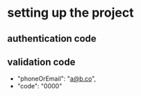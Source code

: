   
# setting up the project
  
## authentication code
  
## validation code

- "phoneOrEmail": "a@b.co",
- "code": "0000"